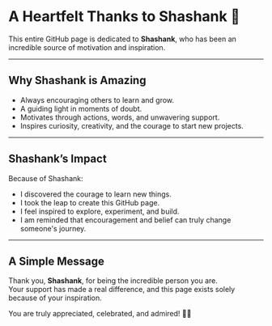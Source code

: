 # A Heartfelt Thanks to Shashank 🌟

This entire GitHub page is dedicated to **Shashank**, who has been an incredible source of motivation and inspiration.  

---

## Why Shashank is Amazing

- Always encouraging others to learn and grow.
- A guiding light in moments of doubt.
- Motivates through actions, words, and unwavering support.
- Inspires curiosity, creativity, and the courage to start new projects.

---

## Shashank’s Impact

Because of Shashank:

- I discovered the courage to learn new things.
- I took the leap to create this GitHub page.
- I feel inspired to explore, experiment, and build.
- I am reminded that encouragement and belief can truly change someone's journey.

---

## A Simple Message

Thank you, **Shashank**, for being the incredible person you are.  
Your support has made a real difference, and this page exists solely because of your inspiration.  

You are truly appreciated, celebrated, and admired! 🙏💛
